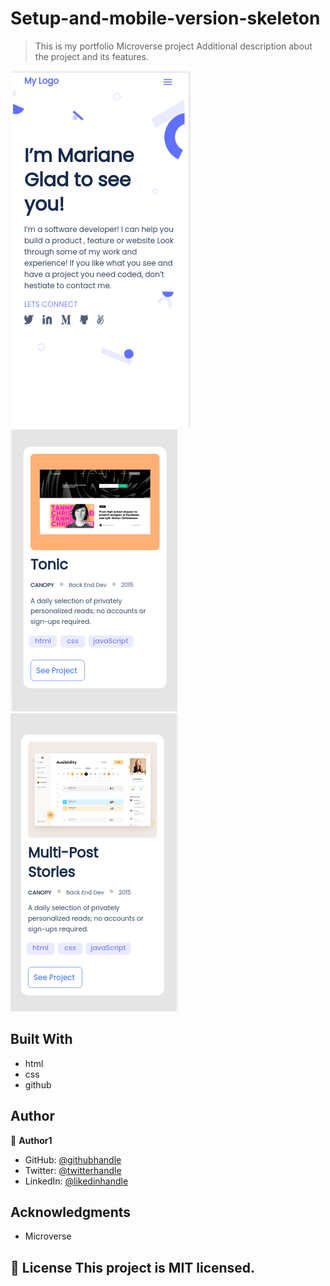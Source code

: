 # Setup-and-mobile-version-skeleton

> This is my portfolio Microverse project
Additional description about the project and its features.

![screenshot](./Portfolio-screenshot.png) ![screenshot](./Portfolio-screenshot2.png) 
![screenshot](./Portfolio-screenshot3.png)
## Built With

- html
- css
- github

## Author
👤 **Author1**

- GitHub: [@githubhandle](https://github.com/dadadon)
- Twitter: [@twitterhandle](https://twitter.com/davianberoni)
- LinkedIn: [@likedinhandle](https://www.linkedin.com/in/davian-beroni-502351b7/)

## Acknowledgments

- Microverse

## 📝 License This project is MIT licensed. 